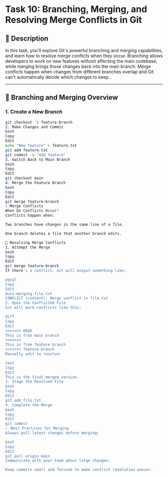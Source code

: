 # Task 10: Branching, Merging, and Resolving Merge Conflicts in Git

## 📌 Description
In this task, you'll explore Git's powerful branching and merging capabilities, and learn how to resolve merge conflicts when they occur. Branching allows developers to work on new features without affecting the main codebase, while merging brings those changes back into the main branch. Merge conflicts happen when changes from different branches overlap and Git can't automatically decide which changes to keep.

---

## 🌿 Branching and Merging Overview

### 1. **Create a New Branch**
```bash
git checkout -b feature-branch
2. Make Changes and Commit
bash
Copy
Edit
echo "New feature" > feature.txt
git add feature.txt
git commit -m "Add feature"
3. Switch Back to Main Branch
bash
Copy
Edit
git checkout main
4. Merge the Feature Branch
bash
Copy
Edit
git merge feature-branch
⚔️ Merge Conflicts
When Do Conflicts Occur?
Conflicts happen when:

Two branches have changes in the same line of a file.

One branch deletes a file that another branch edits.

🧩 Resolving Merge Conflicts
1. Attempt the Merge
bash
Copy
Edit
git merge feature-branch
If there's a conflict, Git will output something like:

pgsql
Copy
Edit
Auto-merging file.txt
CONFLICT (content): Merge conflict in file.txt
2. Open the Conflicted File
Git will mark conflicts like this:

diff
Copy
Edit
<<<<<<< HEAD
This is from main branch
=======
This is from feature branch
>>>>>>> feature-branch
Manually edit to resolve:

text
Copy
Edit
This is the final merged version.
3. Stage the Resolved File
bash
Copy
Edit
git add file.txt
4. Complete the Merge
bash
Copy
Edit
git commit
✅ Best Practices for Merging
Always pull latest changes before merging:

bash
Copy
Edit
git pull origin main
Communicate with your team about large changes.

Keep commits small and focused to make conflict resolution easier.

